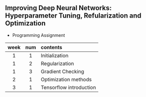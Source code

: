 ## Improving Deep Neural Networks: Hyperparameter Tuning, Refularization and Optimization
- Programming Assignment

|week|num|contents|
|:---:|:---:|:---|
|1|1|Initialization|
|1|2|Regularization|
|1|3|Gradient Checking|
|2|1|Optimization methods|
|3|1|Tensorflow introduction|